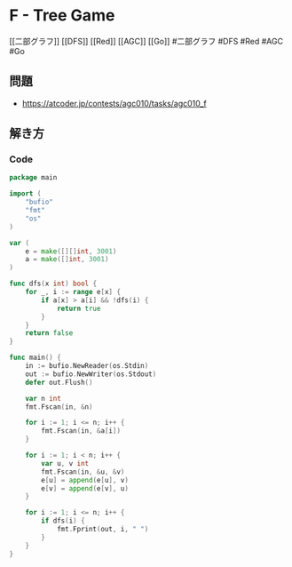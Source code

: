 # F - Tree Game
[[二部グラフ]] [[DFS]] [[Red]] [[AGC]] [[Go]]
#二部グラフ #DFS #Red #AGC #Go 

## 問題
- https://atcoder.jp/contests/agc010/tasks/agc010_f

## 解き方
### Code
```go
package main

import (
	"bufio"
	"fmt"
	"os"
)

var (
	e = make([][]int, 3001)
	a = make([]int, 3001)
)

func dfs(x int) bool {
	for _, i := range e[x] {
		if a[x] > a[i] && !dfs(i) {
			return true
		}
	}
	return false
}

func main() {
	in := bufio.NewReader(os.Stdin)
	out := bufio.NewWriter(os.Stdout)
	defer out.Flush()

	var n int
	fmt.Fscan(in, &n)

	for i := 1; i <= n; i++ {
		fmt.Fscan(in, &a[i])
	}

	for i := 1; i < n; i++ {
		var u, v int
		fmt.Fscan(in, &u, &v)
		e[u] = append(e[u], v)
		e[v] = append(e[v], u)
	}

	for i := 1; i <= n; i++ {
		if dfs(i) {
			fmt.Fprint(out, i, " ")
		}
	}
}
```